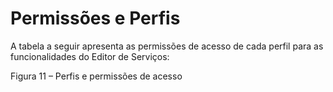 # Permissões e Perfis

A tabela a seguir apresenta as permissões de acesso de cada perfil para as funcionalidades do Editor de Serviços:  


Figura 11 – Perfis e permissões de acesso